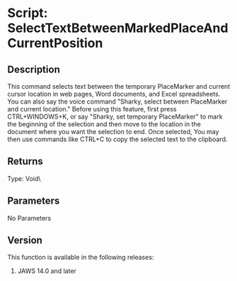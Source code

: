# Script: SelectTextBetweenMarkedPlaceAndCurrentPosition

## Description

This command selects text between the temporary PlaceMarker and current
cursor location in web pages, Word documents, and Excel spreadsheets.
You can also say the voice command \"Sharky, select between PlaceMarker
and current location.\" Before using this feature, first press
CTRL+WINDOWS+K, or say \"Sharky, set temporary PlaceMarker\" to mark the
beginning of the selection and then move to the location in the document
where you want the selection to end. Once selected, You may then use
commands like CTRL+C to copy the selected text to the clipboard.

## Returns

Type: Void\

## Parameters

No Parameters

## Version

This function is available in the following releases:

1.  JAWS 14.0 and later
